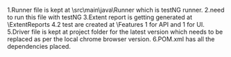 1.Runner file is kept at \src\main\java\Runner which is testNG runner.
2.need to run this file with testNG
3.Extent report is getting generated at \ExtentReports
4.2 test are created at \Features 1 for API and 1 for UI.
5.Driver file is kept at project folder for the latest version which needs to be replaced as per the local chrome browser version.
6.POM.xml has all the dependencies placed.
